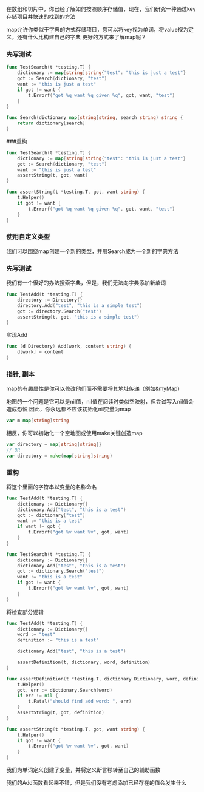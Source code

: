 在数组和切片中，你已经了解如何按照顺序存储值，现在，我们研究一种通过key存储项目并快速的找到的方法

map允许你类似于字典的方式存储项目，您可以将key视为单词，将value视为定义，还有什么比构建自己的字典
更好的方式来了解map呢？

### 先写测试

```go
func TestSearch(t *testing.T) {
	dictionary := map[string]string{"test": "this is just a test"}
	got := Search(dictionary, "test")
	want := "this is just a test"
	if got != want {
		t.Errorf("got %q want %q given %q", got, want, "test")
	}
}
```

```go
func Search(dictionary map[string]string, search string) string {
	return dictionary[search]
}
```

###重构
```go
func TestSearch(t *testing.T) {
	dictionary := map[string]string{"test": "this is just a test"}
	got := Search(dictionary, "test")
	want := "this is just a test"
	assertString(t, got, want)
}

func assertString(t *testing.T, got, want string) {
	t.Helper()
	if got != want {
		t.Errorf("got %q want %q given %q", got, want, "test")
	}
}

```

### 使用自定义类型
我们可以围绕map创建一个新的类型，并用Search成为一个新的字典方法

### 先写测试
我们有一个很好的办法搜索字典，但是，我们无法向字典添加新单词

```go
func TestAdd(t *testing.T) {
    directory := Directory{}
    directory.Add("test", "this is a simple test")
    got := directory.Search("test")
    assertString(t, got, "this is a simple test")
}
```

实现Add

```go
func (d Directory) Add(work, content string) {
	d[work] = content
}
```

### 指针, 副本
map的有趣属性是你可以修改他们而不需要将其地址传递（例如&myMap）

地图的一个问题是它可以是nil值，nil值在阅读时类似空映射，但尝试写入nil值会造成恐慌
因此，你永远都不应该初始化nil变量为map
```go
var m map[string]string
```
相反，你可以初始化一个空地图或使用make关键创造map
```go
var directory = map[string]string{}
// OR
var directory = make(map[string]string)
```

### 重构
将这个里面的字符串以变量的名称命名
```go
func TestAdd(t *testing.T) {
	dictionary := Dictionary{}
	dictionary.Add("test", "this is a test")
	got := dictionary["test"]
	want := "this is a test"
	if want != got {
		t.Errorf("got %v want %v", got, want)
	}
}

func TestSearch(t *testing.T) {
	dictionary := Dictionary{}
	dictionary.Add("test", "this is a test")
	got := dictionary.Search("test")
	want := "this is a test"
	if got != want {
		t.Errorf("got %v want %v", got, want)
	}
}
```

将检查部分逻辑
```go
func TestAdd(t *testing.T) {
	dictionary := Dictionary{}
	word := "test"
	definition := "this is a test"

	dictionary.Add("test", "this is a test")

	assertDefinition(t, dictionary, word, definition)
}

func assertDefinition(t *testing.T, dictionary Dictionary, word, definition string) {
	t.Helper()
	got, err := dictionary.Search(word)
	if err != nil {
		t.Fatal("should find add word: ", err)
	}
	assertString(t, got, definition)
}

func assertString(t *testing.T, got, want string) {
	t.Helper()
	if got != want {
		t.Errorf("got %v want %v", got, want)
	}
}
```
我们为单词定义创建了变量，并将定义断言移转至自己的辅助函数

我们的Add函数看起来不错，但是我们没有考虑添加已经存在的值会发生什么

